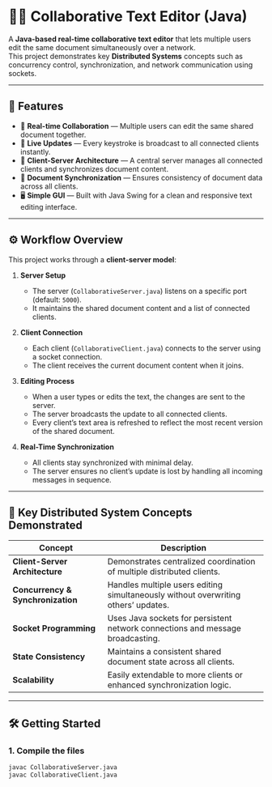 # 🧑‍💻 Collaborative Text Editor (Java)

A **Java-based real-time collaborative text editor** that lets multiple users edit the same document simultaneously over a network.  
This project demonstrates key **Distributed Systems** concepts such as concurrency control, synchronization, and network communication using sockets.

---

## 🚀 Features

- 🧠 **Real-time Collaboration** — Multiple users can edit the same shared document together.
- 💬 **Live Updates** — Every keystroke is broadcast to all connected clients instantly.
- 🔗 **Client-Server Architecture** — A central server manages all connected clients and synchronizes document content.
- 💾 **Document Synchronization** — Ensures consistency of document data across all clients.
- 🖥️ **Simple GUI** — Built with Java Swing for a clean and responsive text editing interface.

---

## ⚙️ Workflow Overview

This project works through a **client-server model**:

1. **Server Setup**  
   - The server (`CollaborativeServer.java`) listens on a specific port (default: `5000`).  
   - It maintains the shared document content and a list of connected clients.

2. **Client Connection**  
   - Each client (`CollaborativeClient.java`) connects to the server using a socket connection.  
   - The client receives the current document content when it joins.

3. **Editing Process**  
   - When a user types or edits the text, the changes are sent to the server.  
   - The server broadcasts the update to all connected clients.  
   - Every client’s text area is refreshed to reflect the most recent version of the shared document.

4. **Real-Time Synchronization**  
   - All clients stay synchronized with minimal delay.  
   - The server ensures no client’s update is lost by handling all incoming messages in sequence.

---

## 🧩 Key Distributed System Concepts Demonstrated

| Concept | Description |
|----------|--------------|
| **Client-Server Architecture** | Demonstrates centralized coordination of multiple distributed clients. |
| **Concurrency & Synchronization** | Handles multiple users editing simultaneously without overwriting others’ updates. |
| **Socket Programming** | Uses Java sockets for persistent network connections and message broadcasting. |
| **State Consistency** | Maintains a consistent shared document state across all clients. |
| **Scalability** | Easily extendable to more clients or enhanced synchronization logic. |

---

## 🛠️ Getting Started

### 1. Compile the files
```bash
javac CollaborativeServer.java
javac CollaborativeClient.java
